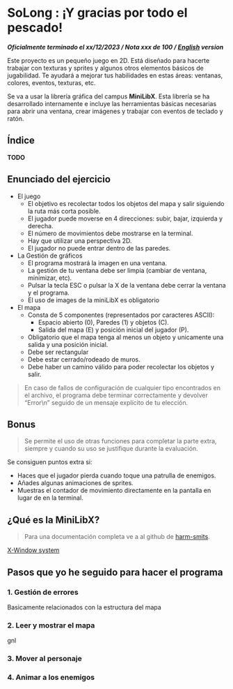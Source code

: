 # SoLong : ¡Y gracias por todo el pescado!
***Oficialmente terminado el xx/12/2023 / Nota xxx de 100 / [English](README.md) version***

Este proyecto es un pequeño juego en 2D. Está diseñado para hacerte trabajar con texturas y sprites y algunos otros elementos básicos de jugabilidad. Te ayudará a mejorar tus habilidades en estas áreas: ventanas, colores, eventos, texturas, etc.

Se va a usar la librería gráfica del campus **MiniLibX**. Esta librería se ha desarrollado internamente e incluye las herramientas básicas necesarias para abrir una ventana, crear imágenes y trabajar con eventos de teclado y ratón.


## Índice
**TODO**


## Enunciado del ejercicio
  - El juego
    - El objetivo es recolectar todos los objetos del mapa y salir siguiendo la ruta más corta posible.
    - El jugador puede moverse en 4 direcciones: subir, bajar, izquierda y derecha.
    - El número de movimientos debe mostrarse en la terminal.
    - Hay que utilizar una perspectiva 2D.
    - El jugador no puede entrar dentro de las paredes.
  - La Gestión de gráficos
    - El programa mostrará la imagen en una ventana.
    - La gestión de tu ventana debe ser limpia (cambiar de ventana, minimizar, etc).
    - Pulsar la tecla ESC o pulsar la X de la ventana debe cerrar la ventana y el programa.
    - El uso de images de la miniLibX es obligatorio
  - El mapa
    - Consta de 5 componentes (representados por caracteres ASCII):
      - Espacio abierto (0), Paredes (1) y objetos (C).
      - Salida del mapa (E) y posición inicial del jugador (P).
    - Obligatorio que el mapa tenga al menos un objeto y unicamente una salida y una posición inicial.
    -  Debe ser rectangular
    -  Debe estar cerrado/rodeado de muros.
    -  Debe haber un camino válido para poder recolectar los objetos y salir.

> En caso de fallos de configuración de cualquier tipo encontrados en el archivo, el programa debe terminar correctamente y devolver “Error\n” seguido de un mensaje explícito de tu elección.

## Bonus
>Se permite el uso de otras funciones para completar la parte extra,
siempre y cuando su uso se justifique durante la evaluación.

Se consiguen puntos extra si:
  - Haces que el jugador pierda cuando toque una patrulla de enemigos.
  - Añades algunas animaciones de sprites.
  - Muestras el contador de movimiento directamente en la pantalla en lugar de en la terminal.


## ¿Qué es la MiniLibX?
> Para una documentación completa ve a al github de [harm-smits](https://harm-smits.github.io/42docs/libs/minilibx).

[X-Window system](https://www.x.org/wiki/)

## Pasos que yo he seguido para hacer el programa
### 1. Gestión de errores
Basicamente relacionados con la estructura del mapa
### 2. Leer y mostrar el mapa
gnl
### 3. Mover al personaje
### 4. Animar a los enemigos
